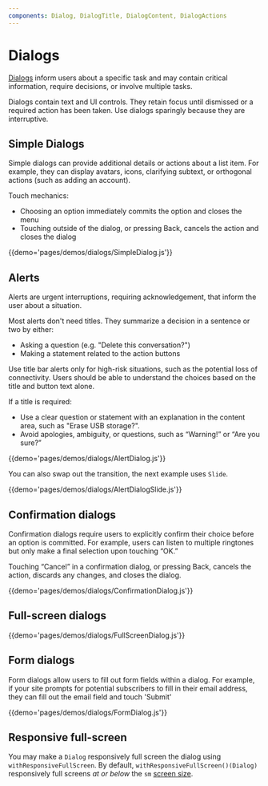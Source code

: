 ```yaml
---
components: Dialog, DialogTitle, DialogContent, DialogActions
---
```


# Dialogs

[Dialogs](https://material.io/guidelines/components/dialogs.html) inform users about a specific task and may contain critical information, require decisions, or involve multiple tasks.

Dialogs contain text and UI controls.
They retain focus until dismissed or a required action has been taken.
Use dialogs sparingly because they are interruptive.

## Simple Dialogs

Simple dialogs can provide additional details or actions about a list item.
For example, they can display avatars, icons, clarifying subtext, or orthogonal actions (such as adding an account).

Touch mechanics:
- Choosing an option immediately commits the option and closes the menu
- Touching outside of the dialog, or pressing Back, cancels the action and closes the dialog

{{demo='pages/demos/dialogs/SimpleDialog.js'}}

## Alerts

Alerts are urgent interruptions, requiring acknowledgement, that inform the user about a situation.

Most alerts don't need titles.
They summarize a decision in a sentence or two by either:
- Asking a question (e.g. "Delete this conversation?")
- Making a statement related to the action buttons

Use title bar alerts only for high-risk situations, such as the potential loss of connectivity.
Users should be able to understand the choices based on the title and button text alone.

If a title is required:

- Use a clear question or statement with an explanation in the content area, such as "Erase USB storage?".
- Avoid apologies, ambiguity, or questions, such as “Warning!” or “Are you sure?”

{{demo='pages/demos/dialogs/AlertDialog.js'}}

You can also swap out the transition, the next example uses `Slide`.

{{demo='pages/demos/dialogs/AlertDialogSlide.js'}}

## Confirmation dialogs

Confirmation dialogs require users to explicitly confirm their choice before an option is committed.
For example, users can listen to multiple ringtones but only make a final selection upon touching “OK.”

Touching “Cancel” in a confirmation dialog, or pressing Back, cancels the action, discards any changes, and closes the dialog.

{{demo='pages/demos/dialogs/ConfirmationDialog.js'}}

## Full-screen dialogs

{{demo='pages/demos/dialogs/FullScreenDialog.js'}}

## Form dialogs

Form dialogs allow users to fill out form fields within a dialog.
For example, if your site prompts for potential subscribers to fill in their email address, they can fill out the email field and touch 'Submit'

{{demo='pages/demos/dialogs/FormDialog.js'}}

## Responsive full-screen

You may make a `Dialog` responsively full screen the dialog using `withResponsiveFullScreen`. By default, `withResponsiveFullScreen()(Dialog)` responsively full screens *at or below* the `sm` [screen size](/layout/basics).
